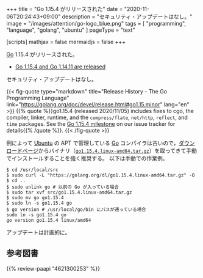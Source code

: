 +++
title = "Go 1.15.4 がリリースされた"
date =  "2020-11-06T20:24:43+09:00"
description = "セキュリティ・アップデートはなし。"
image = "/images/attention/go-logo_blue.png"
tags  = [ "programming", "language", "golang", "ubuntu" ]
pageType = "text"

[scripts]
  mathjax = false
  mermaidjs = false
+++

[Go] 1.15.4 がリリースされた。

- [Go 1.15.4 and Go 1.14.11 are released](https://groups.google.com/g/golang-announce/c/iKm1t36tF80)

セキュリティ・アップデートはなし。

{{< fig-quote type="markdown" title="Release History - The Go Programming Language" link="https://golang.org/doc/devel/release.html#go1.15.minor" lang="en" >}}
{{% quote %}}go1.15.4 (released 2020/11/05) includes fixes to cgo, the compiler, linker, runtime, and the `compress/flate`, `net/http`, `reflect`, and `time` packages. See the [Go 1.15.4 milestone](https://github.com/golang/go/issues?q=milestone%3AGo1.15.4+label%3ACherryPickApproved) on our issue tracker for details{{% /quote %}}.
{{< /fig-quote >}}

例によって [Ubuntu] の APT で管理している [Go] コンパイラは古いので，[ダウンロードページ](https://golang.org/dl/ "Downloads - The Go Programming Language")からバイナリ（[`go1.15.4.linux-amd64.tar.gz`](https://golang.org/dl/go1.15.4.linux-amd64.tar.gz)）を取ってきて手動でインストールすることを強く推奨する。
以下は手動での作業例。

```text
$ cd /usr/local/src
$ sudo curl -L "https://golang.org/dl/go1.15.4.linux-amd64.tar.gz" -O
$ cd ..
$ sudo unlink go # 以前の Go が入っている場合
$ sudo tar xvf src/go1.15.4.linux-amd64.tar.gz
$ sudo mv go go1.15.4
$ sudo ln -s go1.15.4 go
$ go version # /usr/local/go/bin にパスが通っている場合
sudo ln -s go1.15.4 go
go version go1.15.4 linux/amd64
```

アップデートは計画的に。

[Go]: https://golang.org/ "The Go Programming Language"
[Ubuntu]: https://www.ubuntu.com/ "The leading operating system for PCs, IoT devices, servers and the cloud | Ubuntu"

## 参考図書

{{% review-paapi "4621300253" %}} <!-- プログラミング言語Go -->
